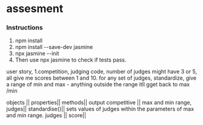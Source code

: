 # assesment
### Instructions
1. npm install
2. npm install --save-dev jasmine
3. npx jasmine --init
4. Then use npx jasmine to check if tests pass.




user story,
1.competition, judging code, 
number of judges might have 3 or 5, all give me scores between 1 and 10.
for any set of judges, standardize, give a range of min and max - anything outside the range itll gget back to max /min

objects || properties|| methods|| output
competitive || max and min range, judges|| standardise()|| sets values of judges within the parameters of max and min range.
judges || score|| 

